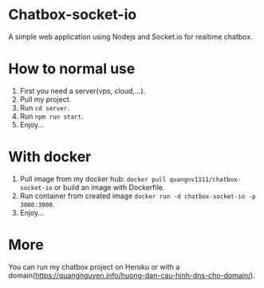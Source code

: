 # Chatbox-socket-io
A simple web application using Nodejs and Socket.io for realtime chatbox.

# How to normal use
1. First you need a server(vps, cloud,...).
2. Pull my project.
3. Run ```cd server```.
4. Run ```npm run start```.
5. Enjoy...

# With docker
1. Pull image from my docker hub: ```docker pull quangnv1311/chatbox-socket-io``` or build an image with Dockerfile.
2. Run container from created image ```docker run -d chatbox-socket-io -p 3000:3000```.
3. Enjoy...

# More
You can run my chatbox project on Heroku or with a domain(https://quangnguyen.info/huong-dan-cau-hinh-dns-cho-domain/).
